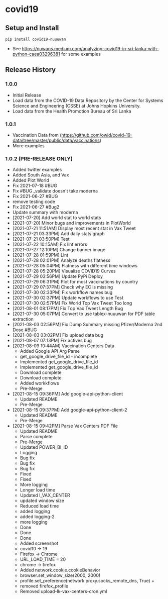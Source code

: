 # covid19

## Setup and Install

```
pip install covid19-nuuuwan
```
* See https://nuwans.medium.com/analyzing-covid19-in-sri-lanka-with-python-caea03296381 for some examples

## Release History

### 1.0.0

* Initial Release
* Load data from the COVID-19 Data Repository by the Center for Systems Science and Engineering (CSSE) at Johns Hopkins University.
* Load data from the Health Promotion Bureau of Sri Lanka

### 1.0.1

* Vaccination Data from (https://github.com/owid/covid-19-data/tree/master/public/data/vaccinations)
* More examples

### 1.0.2 (PRE-RELEASE ONLY)
* Added twitter examples
* Added South Asia, and Vax
* Added Plot World
* Fix 2021-07-18 #BUG
* Fix #BUG _validate doesn't take moderna
* Fix 2021-06-27 #BUG
* remove testing code
* Fix 2021-06-27 #Bug2
* Update summary with moderna
* [2021-07-20] Add world stat to world stats
* [2021-07-20] Minor bugs and improvements in PlotWorld
* [2021-07-21 11:51AM] Display most recent stat in Vax Tweet
* [2021-07-21 03:33PM] Add daily stats graph
* [2021-07-21 03:50PM] Test
* [2021-07-22 10:15AM] Fix lint errors
* [2021-07-27 12:10PM] Change banner image
* [2021-07-28 01:59PM] Lint
* [2021-07-28 02:01PM] Analyze deaths flatness
* [2021-07-28 05:04PM] Flatness with different time windows
* [2021-07-28 05:20PM] Visualize COVID19 Curves
* [2021-07-29 03:56PM] Update PyPi Deploy
* [2021-07-29 06:31PM] Plot for most vaccinations by country
* [2021-07-29 07:37PM] Check why EC is missing
* [2021-07-30 02:33PM] Fix workflow names bug
* [2021-07-30 02:37PM] Update workflows to use Test
* [2021-07-30 02:57PM] Fix World Top Vax Tweet Too long
* [2021-08-01 08:17PM] Fix Top Vax Tweet Length Bug
* [2021-07-30 05:07PM] Convert to use tablex-nuuuwan for PDF table extraction
* [2021-08-03 02:56PM] Fix Dump Summary missing Pfizer/Moderna 2nd Dose #BUG
* [2021-08-03 03:02PM] Fix upload data bug
* [2021-08-07 07:13PM] Fix actives bug
* [2021-08-09 10:44AM] Vaccination Centers Data
  * Added Google API Arg Parse
  * get_google_drive_file_id - incomplete
  * Implemented get_google_drive_file_id
  * Implemented get_google_drive_file_id
  * Download complete
  * Download complete
  * Added workkflows
  * Pre-Merge
* [2021-08-15 09:36PM] Add google-api-python-client
  * Updated README
  * Pre-Merge
* [2021-08-15 09:37PM] Add google-api-python-client-2
  * Updated README
  * Pre-Merge
* [2021-08-15 09:42PM] Parse Vax Centers PDF File
  * Updated README
  * Parse complete
  * Pre-Merge
  * Updated POWER_BI_ID
  * Logging
  * Bug fix
  * Bug fix
  * Bug fix
  * Fixed
  * Fixed
  * More logging
  * Longer load time
  * Updated I_VAX_CENTER
  * updated window size
  * Reduced load time
  * added logging
  * added logging-2
  * more logging
  * Done
  * Done
  * Done
  * Added screenshot
  * covid10 -> 19
  * Firefox -> Chrome
  * URL_LOAD_TIME = 20
  * chrome -> firefox
  * Added network.cookie.cookieBehavior
  * browser.set_window_size(2000, 2000)
  * profile.set_preference(network.proxy.socks_remote_dns, True) + 
  * removed firefox_profile
  * Removed upload-lk-vax-centers-cron.yml

